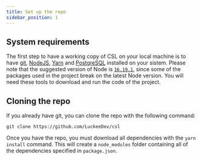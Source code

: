 ```yaml
---
title: Set up the repo
sidebar_position: 1
---
```

## System requirements

The first step to have a working copy of CSL on your local machine is to have [git](https://github.com/git-guides/install-git), [NodeJS](https://nodejs.org), [Yarn](https://yarnpkg.com/) and [PostgreSQL](https://www.postgresql.org/) installed on your sistem. Please note that the suggested version of Node is [`16.19.1`](https://nodejs.org/download/release/v16.19.1/), since some of the packages used in the project break on the latest Node version. You will need these tools to download and run the code of the project.

## Cloning the repo

If you already have git, you can clone the repo with the following command:

```
git clone https://github.com/LuckeeDev/csl
```

Once you have the repo, you must download all dependencies with the `yarn install` command. This will create a `node_modules` folder containing all of the dependencies specified in `package.json`.
